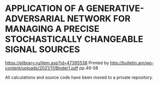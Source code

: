 # APPLICATION OF A GENERATIVE-ADVERSARIAL NETWORK FOR MANAGING A PRECISE STOCHASTICALLY CHANGEABLE SIGNAL SOURCES 
https://elibrary.ru/item.asp?id=47395538
Printed by http://bulletin.am/wp-content/uploads/2021/11/Binder1.pdf   pp.49-58

All calculations and source code have been moved to a private repository.
